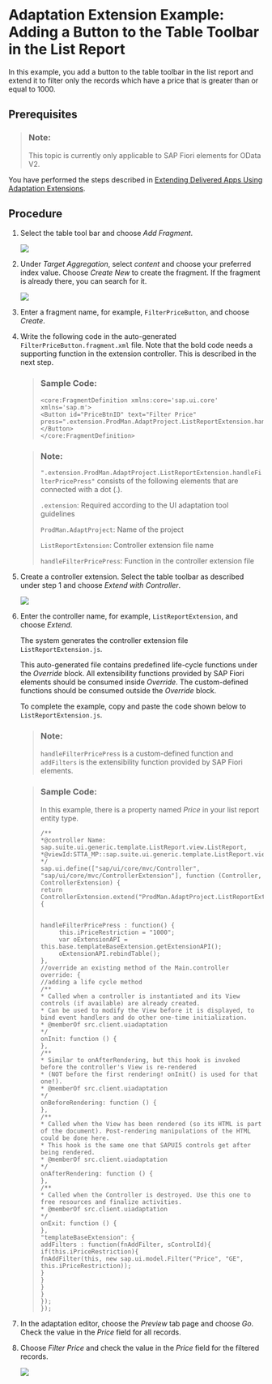 <!-- loioa269671fc49e4c75920c108961bf31f2 -->

# Adaptation Extension Example: Adding a Button to the Table Toolbar in the List Report

In this example, you add a button to the table toolbar in the list report and extend it to filter only the records which have a price that is greater than or equal to 1000.



<a name="loioa269671fc49e4c75920c108961bf31f2__prereq_u32_mjk_kfb"/>

## Prerequisites

> ### Note:  
> This topic is currently only applicable to SAP Fiori elements for OData V2.

You have performed the steps described in [Extending Delivered Apps Using Adaptation Extensions](extending-delivered-apps-using-adaptation-extensions-52fc48b.md).



## Procedure

1.  Select the table tool bar and choose *Add Fragment*.

     ![](images/Add_Fragment_e13933b.png) 

2.  Under *Target Aggregation*, select *content* and choose your preferred index value. Choose *Create New* to create the fragment. If the fragment is already there, you can search for it.

     ![](images/Searchfragment_978b253.png) 

3.  Enter a fragment name, for example, `FilterPriceButton`, and choose *Create*.

4.  Write the following code in the auto-generated `FilterPriceButton.fragment.xml` file. Note that the bold code needs a supporting function in the extension controller. This is described in the next step.

    > ### Sample Code:  
    > ```
    > <core:FragmentDefinition xmlns:core='sap.ui.core' xmlns='sap.m'>
    > <Button id="PriceBtnID" text="Filter Price" press=".extension.ProdMan.AdaptProject.ListReportExtension.handleFilterPricePress"></Button>
    > </core:FragmentDefinition>
    > ```

    > ### Note:  
    >  `".extension.ProdMan.AdaptProject.ListReportExtension.handleFilterPricePress"` consists of the following elements that are connected with a dot \(.\).
    > 
    > `.extension`: Required according to the UI adaptation tool guidelines
    > 
    > `ProdMan.AdaptProject`: Name of the project
    > 
    > `ListReportExtension`: Controller extension file name
    > 
    > `handleFilterPricePress`: Function in the controller extension file

5.  Create a controller extension. Select the table toolbar as described under step 1 and choose *Extend with Controller*.

     ![](images/Extend_with_controller_0328780.png) 

6.  Enter the controller name, for example, `ListReportExtension`, and choose *Extend*.

    The system generates the controller extension file `ListReportExtension.js`.

    This auto-generated file contains predefined life-cycle functions under the *Override* block. All extensibility functions provided by SAP Fiori elements should be consumed inside *Override*. The custom-defined functions should be consumed outside the *Override* block.

    To complete the example, copy and paste the code shown below to `ListReportExtension.js`.

    > ### Note:  
    > `handleFilterPricePress` is a custom-defined function and `addFilters` is the extensibility function provided by SAP Fiori elements.

    > ### Sample Code:  
    > In this example, there is a property named *Price* in your list report entity type.
    > 
    > ```
    > /**
    > *@controller Name: sap.suite.ui.generic.template.ListReport.view.ListReport,
    > *@viewId:STTA_MP::sap.suite.ui.generic.template.ListReport.view.ListReport::STTA_C_MP_Product
    > */
    > sap.ui.define(["sap/ui/core/mvc/Controller", "sap/ui/core/mvc/ControllerExtension"], function (Controller, ControllerExtension) {
    > return ControllerExtension.extend("ProdMan.AdaptProject.ListReportExtension", {
    >  
    > 
    > handleFilterPricePress : function() {
    >      this.iPriceRestriction = "1000";
    >      var oExtensionAPI = this.base.templateBaseExtension.getExtensionAPI();
    >      oExtensionAPI.rebindTable(); 
    > },
    > //override an existing method of the Main.controller
    > override: {
    > //adding a life cycle method
    > /**
    > * Called when a controller is instantiated and its View controls (if available) are already created.
    > * Can be used to modify the View before it is displayed, to bind event handlers and do other one-time initialization.
    > * @memberOf src.client.uiadaptation
    > */
    > onInit: function () {
    > },
    > /**
    > * Similar to onAfterRendering, but this hook is invoked before the controller's View is re-rendered
    > * (NOT before the first rendering! onInit() is used for that one!).
    > * @memberOf src.client.uiadaptation
    > */
    > onBeforeRendering: function () {
    > },
    > /**
    > * Called when the View has been rendered (so its HTML is part of the document). Post-rendering manipulations of the HTML could be done here.
    > * This hook is the same one that SAPUI5 controls get after being rendered.
    > * @memberOf src.client.uiadaptation
    > */
    > onAfterRendering: function () {
    > },
    > /**
    > * Called when the Controller is destroyed. Use this one to free resources and finalize activities.
    > * @memberOf src.client.uiadaptation
    > */
    > onExit: function () {
    > },
    > "templateBaseExtension": {
    > addFilters : function(fnAddFilter, sControlId){
    > if(this.iPriceRestriction){
    > fnAddFilter(this, new sap.ui.model.Filter("Price", "GE", this.iPriceRestriction));
    > }
    > }
    > }
    > }
    > });
    > });
    > ```

7.  In the adaptation editor, choose the *Preview* tab page and choose *Go*. Check the value in the *Price* field for all records.

8.  Choose *Filter Price* and check the value in the *Price* field for the filtered records.

     ![](images/Customextension_preview_8c525dd.png) 


